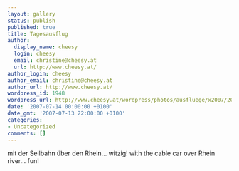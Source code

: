 ```yaml
---
layout: gallery
status: publish
published: true
title: Tagesausflug
author:
  display_name: cheesy
  login: cheesy
  email: christine@cheesy.at
  url: http://www.cheesy.at/
author_login: cheesy
author_email: christine@cheesy.at
author_url: http://www.cheesy.at/
wordpress_id: 1948
wordpress_url: http://www.cheesy.at/wordpress/photos/ausfluege/x2007/2007-07-14/tagesausflug/
date: '2007-07-14 00:00:00 +0100'
date_gmt: '2007-07-13 22:00:00 +0100'
categories:
- Uncategorized
comments: []
---
```

<!--:de-->mit der Seilbahn über den Rhein... witzig!
<!--:--><!--:en-->with the cable car over Rhein river... fun!
<!--:-->
